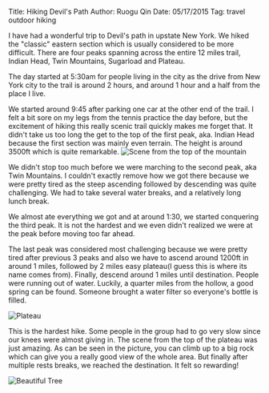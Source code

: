 Title: Hiking Devil's Path
Author: Ruogu Qin
Date: 05/17/2015
Tag: travel
     outdoor
     hiking

I have had a wonderful trip to Devil's path in upstate New York. We hiked the "classic" eastern section which is usually considered to be more difficult. There are four peaks spanning across the entire 12 miles trail, Indian Head, Twin Mountains, Sugarload and Plateau.

The day started at 5:30am for people living in the city as the drive from New York city to the trail is around 2 hours, and around 1 hour and a half from the place I live.

We started around 9:45 after parking one car at the other end of the trail. I felt a bit sore on my legs from the tennis practice the day before, but the excitement of hiking this really scenic trail quickly makes me forget that. It didn't take us too long the get to the top of the first peak, aka. Indian Head because the first section was mainly even terrain. The height is around 3500ft which is quite remarkable.
<img src="http://i.imgur.com/lBz48e1.jpg" alt="Scene from the top of the mountain"></img>

We didn't stop too much before we were marching to the second peak, aka Twin Mountains. I couldn't exactly remove how we got there because we were pretty tired as the steep ascending followed by descending was quite challenging. We had to take several water breaks, and a relatively long lunch break.

We almost ate everything we got and at around 1:30, we started conquering the third peak. It is not the hardest and we even didn't realized we were at the peak before moving too far ahead.

The last peak was considered most challenging because we were pretty tired after previous 3 peaks and also we have to ascend around 1200ft in around 1 miles, followed by 2 miles easy plateau(I guess this is where its name comes from). Finally, descend around 1 miles until destination. People were running out of water. Luckily, a quarter miles from the hollow, a good spring can be found. Someone brought a water filter so everyone's bottle is filled.

<img src="http://i.imgur.com/fwCG6El.jpg" alt="Plateau"></img>

This is the hardest hike. Some people in the group had to go very slow since our knees were almost giving in. The scene from the top of the plateau was just amazing. As can be seen in the picture, you can climb up to a big rock which can give you a really good view of the whole area. But finally after multiple rests breaks, we reached the destination. It felt so rewarding!

<img src="http://i.imgur.com/yFVQ1Jt.jpg" alt="Beautiful Tree"></img>




